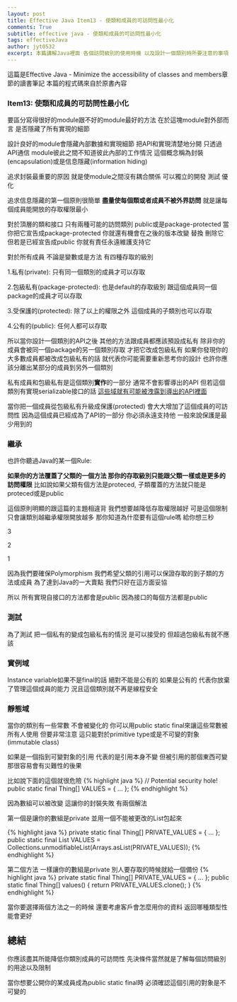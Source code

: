 ```yaml
---
layout: post
title: Effective Java Item13 - 使類和成員的可訪問性最小化
comments: True 
subtitle: effective java - 使類和成員的可訪問性最小化
tags: effectiveJava
author: jyt0532
excerpt: 本篇講解Java裡面 各個訪問級別的使用時機 以及設計一個類別時所要注意的事項
---
```


這篇是Effective Java - Minimize the accessibility of classes and members章節的讀書筆記 本篇的程式碼來自於原書內容

### Item13: 使類和成員的可訪問性最小化

要區分寫得很好的module跟不好的module最好的方法 在於這塊module對外部而言 是否隱藏了所有實現的細節

設計良好的module會隱藏內部數據和實現細節 把API和實現清楚地分開 只透過API通信 module彼此之間不知道彼此內部的工作情況 這個概念稱為封裝(encapsulation)或是信息隱藏(information hiding)

追求封裝最重要的原因 就是使module之間沒有耦合關係 可以獨立的開發 測試 優化 

追求信息隱藏的第一個原則很簡單 **盡量使每個類或者成員不被外界訪問** 就是讓每個成員能開放的存取權限最小

對於頂層的類和接口 只有兩種可能的訪問類別 public或是package-protected 當你把它宣告成package-protected 你就還有機會在之後的版本改變 替換 刪除它 但若是已經宣告成public 你就有責任永遠維護支持它

對於所有成員 不論是變數或是方法 有四種存取的級別

1.私有(private): 只有同一個類別的成員才可以存取

2.包級私有(package-protected): 也是default的存取級別 跟這個成員同一個package的成員才可以存取

3.受保護的(protected): 除了以上的權限之外 這個成員的子類別也可以存取

4.公有的(public): 任何人都可以存取

所以當你設計一個類別的API之後 其他的方法跟成員都應該預設成私有 
除非你的成員會被同一個package的另一個類別存取 才把它改成包級私有 
如果你發現你的大多數成員都被改成包級私有的話 就代表你可能需要重新思考你的設計 也許你應該分離出某部分的成員到另外一個類別

私有成員和包級私有是這個類別**實作**的一部分 通常不會影響導出的API 但若這個類別有實現serializable接口的話 [這些域就有可能被洩露到導出的API裡面](/2017/09/29/implement-serializable-judiciously/)


當你把一個成員從包級私有升級成保護(protected) 會大大增加了這個成員的可訪問性 因為這個成員已經成為了API的一部分 你必須永遠支持他 一般來說保護是最少用到的


### 繼承

也許你聽過Java的某一個Rule: 

**如果你的方法覆蓋了父類的一個方法 那你的存取級別只能跟父類一樣或是更多的訪問權限** 比如說如果父類有個方法是proteced, 子類覆蓋的方法就只能是proteced或是public

這個原則明顯的跟這篇的主題相違背 我們想要越降低存取權限越好 可是這個限制只會讓類別越繼承權限開放越多 那你知道為什麼要有這個rule嗎 給你想三秒

3

2

1


因為我們要確保Polymorphism 我們希望父類的引用可以保證存取的到子類的方法或成員 為了達到Java的一大賣點 我們只好在這方面妥協

所以 所有實現自接口的方法都會是public 因為接口的每個方法都是public



### 測試

為了測試 把一個私有的變成包級私有的情況 是可以接受的 但超過包級私有就不應該

### 實例域

Instance variable如果不是final的話 絕對不能是公有的 如果是公有的 代表你放棄了管理這個成員的能力 況且這個類別就不再是線程安全

### 靜態域

當你的類別有一些常數 不會被變化的 你可以用public static final來讓這些常數被所有人使用 但要非常注意 這只能對於primitive type或是不可變的對象(immutable class)

如果是一個指到可變對象的引用 代表的是引用本身不變 但被引用的那個東西可變 那很容易會有災難性的後果 

比如說下面的這個就很危險 
{% highlight java %}
// Potential security hole!
public static final Thing[] VALUES = { ... };
{% endhighlight %}

因為數組可以被改變 這讓你的封裝失敗 有兩個解法 

第一個是讓你的數組是private 並用一個不能被更改的List包起來

{% highlight java %}
private static final Thing[] PRIVATE_VALUES = { ... };
public static final List<Thing> VALUES =
  Collections.unmodifiableList(Arrays.asList(PRIVATE_VALUES));
{% endhighlight %}

第二個方法 一樣讓你的數組是private 別人要存取的時候就給一個備份
{% highlight java %}
private static final Thing[] PRIVATE_VALUES = { ... };
public static final Thing[] values() {
  return PRIVATE_VALUES.clone();
}
{% endhighlight %}

當你要選擇兩個方法之一的時候 還要考慮客戶會怎麼用你的資料 返回哪種類型性能會更好

## 總結

你應該盡其所能降低你類別成員的可訪問性 先決條件當然就是了解每個訪問級別的用途以及限制

當你想要公開你的某成員成為public static final時 必須確認這個引用的對象是不可變的
